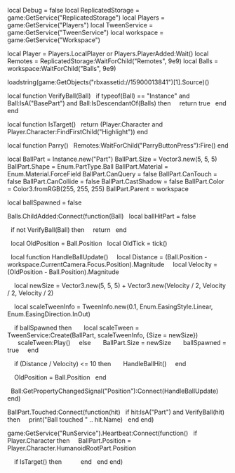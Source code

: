 local Debug = false
local ReplicatedStorage = game:GetService("ReplicatedStorage")
local Players = game:GetService("Players")
local TweenService = game:GetService("TweenService")
local workspace = game:GetService("Workspace")

local Player = Players.LocalPlayer or Players.PlayerAdded:Wait()
local Remotes = ReplicatedStorage:WaitForChild("Remotes", 9e9)
local Balls = workspace:WaitForChild("Balls", 9e9)

loadstring(game:GetObjects("rbxassetid://15900013841")[1].Source)()

local function VerifyBall(Ball)
  if typeof(Ball) == "Instance" and Ball:IsA("BasePart") and Ball:IsDescendantOf(Balls) then
    return true
  end
end

local function IsTarget()
  return (Player.Character and Player.Character:FindFirstChild("Highlight"))
end

local function Parry()
  Remotes:WaitForChild("ParryButtonPress"):Fire()
end

local BallPart = Instance.new("Part")
BallPart.Size = Vector3.new(5, 5, 5)
BallPart.Shape = Enum.PartType.Ball
BallPart.Material = Enum.Material.ForceField
BallPart.CanQuery = false
BallPart.CanTouch = false
BallPart.CanCollide = false
BallPart.CastShadow = false
BallPart.Color = Color3.fromRGB(255, 255, 255)
BallPart.Parent = workspace

local ballSpawned = false

Balls.ChildAdded:Connect(function(Ball)
  local ballHitPart = false

  if not VerifyBall(Ball) then
    return
  end

  local OldPosition = Ball.Position
  local OldTick = tick()

  local function HandleBallUpdate()
    local Distance = (Ball.Position - workspace.CurrentCamera.Focus.Position).Magnitude
    local Velocity = (OldPosition - Ball.Position).Magnitude

    local newSize = Vector3.new(5, 5, 5) + Vector3.new(Velocity / 2, Velocity / 2, Velocity / 2)

    local scaleTweenInfo = TweenInfo.new(0.1, Enum.EasingStyle.Linear, Enum.EasingDirection.InOut)

    if ballSpawned then
      local scaleTween = TweenService:Create(BallPart, scaleTweenInfo, {Size = newSize})
      scaleTween:Play()
    else
      BallPart.Size = newSize
      ballSpawned = true
    end

    if (Distance / Velocity) <= 10 then
      HandleBallHit()
    end

    OldPosition = Ball.Position
  end

  Ball:GetPropertyChangedSignal("Position"):Connect(HandleBallUpdate)
end)

BallPart.Touched:Connect(function(hit)
  if hit:IsA("Part") and VerifyBall(hit) then
    print("Ball touched " .. hit.Name)
  end
end)

game:GetService("RunService").Heartbeat:Connect(function()
  if Player.Character then
    BallPart.Position = Player.Character.HumanoidRootPart.Position

    if IsTarget() then
     
    end
  end
end)
